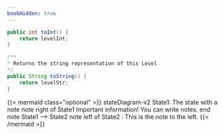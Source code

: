 ```yaml
---
bookHidden: true
---
```


```java {linenos=inline,hl_lines=[2,"8-10"],linenostart=199}
public int toInt() {
    return levelInt;
}

/**
* Returns the string representation of this Level.
*/
public String toString() {
    return levelStr;
}
```

{{< mermaid class="optional" >}}
stateDiagram-v2
    State1: The state with a note
    note right of State1
        Important information! You can write
        notes.
    end note
    State1 --> State2
    note left of State2 : This is the note to the left.
{{< /mermaid >}}

